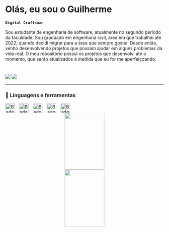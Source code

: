 # Olás, eu sou o Guilherme

**`Digital Craftsman`**

Sou estudante de engenharia de software, atualmente no segundo período da faculdade. Sou graduado em engenharia civil, área em que trabalhei até 2022, quando decidi migrar para a área que sempre gostei. Desde então, venho desenvolvendo projetos que possam ajudar em alguns problemas da vida real. O meu repositório possui os projetos que desenvolvi até o momento, que serão atualizados à medida que eu for me aperfeiçoando.

#

<!-- Cards de contato -->
<div style="align: left">
  <a href = "mailto:guilhermeldcosta@gmail.com"><img src="https://img.shields.io/badge/-Gmail-%23333?style=for-the-badge&logo=gmail&logoColor=white" target="_blank"></a>
  <a href="https://www.linkedin.com/in/guilhermeldcosta/" target="_blank"><img src="https://img.shields.io/badge/-LinkedIn-%230077B5?style=for-the-badge&logo=linkedin&logoColor=white" target="_blank"></a>
</div>

---

### 🧰 Linguagens e ferramentas

<div style="display: inline_block">
  <img align="center" alt="Badge-JS" width="30px" style="padding-right:10px" src="https://cdn.jsdelivr.net/gh/devicons/devicon/icons/javascript/javascript-original.svg">
  <img align="center" alt="Badge-HTML" width="30px" style="padding-right:10px" src="https://cdn.jsdelivr.net/gh/devicons/devicon/icons/html5/html5-original.svg">
  <img align="center" alt="Badge-CSS" width="30px" style="padding-right:10px" src="https://cdn.jsdelivr.net/gh/devicons/devicon/icons/css3/css3-original.svg">
  <img align="center" alt="Badge-C" width="30px" style="padding-right:10px" src="https://cdn.jsdelivr.net/gh/devicons/devicon/icons/c/c-original.svg">
  <img align="center" alt="Badge-CPP" width="30px" style="padding-right:10px" src="https://cdn.jsdelivr.net/gh/devicons/devicon/icons/cplusplus/cplusplus-original.svg">
</div>

<div align="center">
  <a href="https://github.com/guilhermelcosta">
  <img width="50%" height="180em" src="https://github-readme-stats.vercel.app/api?username=guilhermelcosta&show_icons=true&theme=cobalt&include_all_commits=true&count_private=true"/>
  <img width="50%" height="180em" src="https://github-readme-stats.vercel.app/api/top-langs/?username=guilhermelcosta&layout=compact&langs_count=7&theme=cobalt"/>
</div>
